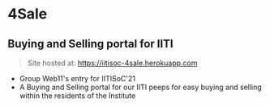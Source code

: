 # 4Sale
## Buying and Selling portal for IITI

> Site hosted at: https://iitisoc-4sale.herokuapp.com

* Group Web11's entry for IITISoC'21
* A Buying and Selling portal for our IITI peeps for easy buying and selling within the residents of the Institute
